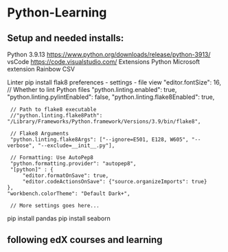 # Python-Learning

Setup and needed installs:
------------
Python 3.9.13 https://www.python.org/downloads/release/python-3913/
vsCode https://code.visualstudio.com/
    Extensions
    Python Microsoft extension
    Rainbow CSV

Linter
    pip install flak8
    preferences - settings - file view
    "editor.fontSize": 16,
     // Whether to lint Python files
     "python.linting.enabled": true,
     "python.linting.pylintEnabled": false,
     "python.linting.flake8Enabled": true,
 
     // Path to flake8 executable
     //"python.linting.flake8Path": "/Library/Frameworks/Python.framework/Versions/3.9/bin/flake8",
 
     // Flake8 Arguments
     "python.linting.flake8Args": ["--ignore=E501, E128, W605", "--verbose", "--exclude=__init__.py"],
 
     // Formatting: Use AutoPep8
     "python.formatting.provider": "autopep8",
     "[python]" : {
         "editor.formatOnSave": true,
         "editor.codeActionsOnSave": {"source.organizeImports": true}
    },
    "workbench.colorTheme": "Default Dark+",
 
     // More settings goes here...

pip install pandas
pip install seaborn

following edX courses and learning
------------